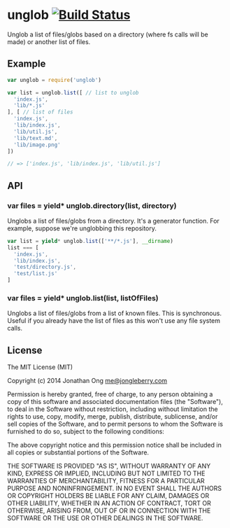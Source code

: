 # unglob [![Build Status](https://travis-ci.org/jonathanong/unglob.png)](https://travis-ci.org/jonathanong/unglob)

Unglob a list of files/globs based on a directory (where fs calls will be made) or another list of files.

## Example

```js
var unglob = require('unglob')

var list = unglob.list([ // list to unglob
  'index.js',
  'lib/*.js'
], [ // list of files
  'index.js',
  'lib/index.js',
  'lib/util.js',
  'lib/text.md',
  'lib/image.png'
])

// => ['index.js', 'lib/index.js', 'lib/util.js']
```

## API

### var files = yield* unglob.directory(list, directory)

Unglobs a list of files/globs from a directory. It's a generator function. For example, suppose we're unglobbing this repository.

```js
var list = yield* unglob.list(['**/*.js'], __dirname)
list === [
  'index.js',
  'lib/index.js',
  'test/directory.js',
  'test/list.js'
]
```

### var files = yield* unglob.list(list, listOfFiles)

Unglobs a list of files/globs from a list of known files. This is synchronous. Useful if you already have the list of files as this won't use any file system calls.

## License

The MIT License (MIT)

Copyright (c) 2014 Jonathan Ong me@jongleberry.com

Permission is hereby granted, free of charge, to any person obtaining a copy
of this software and associated documentation files (the "Software"), to deal
in the Software without restriction, including without limitation the rights
to use, copy, modify, merge, publish, distribute, sublicense, and/or sell
copies of the Software, and to permit persons to whom the Software is
furnished to do so, subject to the following conditions:

The above copyright notice and this permission notice shall be included in
all copies or substantial portions of the Software.

THE SOFTWARE IS PROVIDED "AS IS", WITHOUT WARRANTY OF ANY KIND, EXPRESS OR
IMPLIED, INCLUDING BUT NOT LIMITED TO THE WARRANTIES OF MERCHANTABILITY,
FITNESS FOR A PARTICULAR PURPOSE AND NONINFRINGEMENT. IN NO EVENT SHALL THE
AUTHORS OR COPYRIGHT HOLDERS BE LIABLE FOR ANY CLAIM, DAMAGES OR OTHER
LIABILITY, WHETHER IN AN ACTION OF CONTRACT, TORT OR OTHERWISE, ARISING FROM,
OUT OF OR IN CONNECTION WITH THE SOFTWARE OR THE USE OR OTHER DEALINGS IN
THE SOFTWARE.